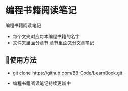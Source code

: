 # 编程书籍阅读笔记
编程书籍阅读笔记


-  每个文夹对应每本编程书籍的名字
-  文件夹里面分章节,章节里面又分文章笔记

## :green_book:使用方法

- git clone https://github.com/BB-Code/LearnBook.git

- 编程书籍阅读笔记持续更新中
